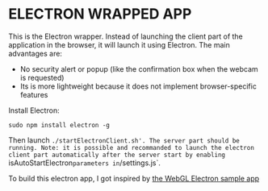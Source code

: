 # ELECTRON WRAPPED APP

This is the Electron wrapper. Instead of launching the client part of the application in the browser, it will launch it using Electron.
The main advantages are:

* No security alert or popup (like the confirmation box when the webcam is requested)
* Its is more lightweight because it does not implement browser-specific features


Install Electron: 
```
sudo npm install electron -g
```

Then launch `./startElectronClient.sh'. The server part should be running. Note: it is possible and recommanded to launch the electron client part automatically after the server start by enabling `isAutoStartElectron` parameters in `/settings.js`.

To build this electron app, I got inspired by [the WebGL Electron sample app](https://github.com/hokein/electron-sample-apps/tree/master/webgl)
